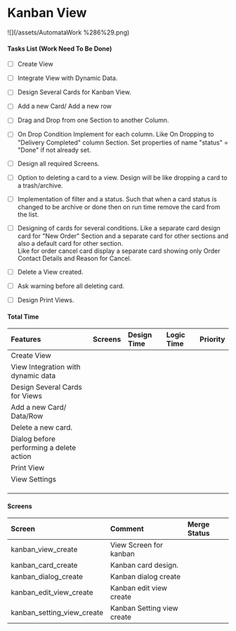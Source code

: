 # Kanban View

![](/assets/AutomataWork %286%29.png)

#### Tasks List \(Work Need To Be Done\)

* [ ] Create View
* [ ] Integrate View with Dynamic Data.
* [ ] Design Several Cards for Kanban View.
* [ ] Add a new Card/ Add a new row
* [ ] Drag and Drop from one Section to another Column.
* [ ] On Drop Condition Implement for each column. Like On Dropping to "Delivery Completed" column Section. Set properties of name "status" = "Done" if not already set.
* [ ] Design all required Screens.

* [ ] Option to deleting a card to a view. Design will be like dropping a card to a trash/archive.

* [ ] Implementation of filter and a status. Such that when a card status is changed to be archive or done then on run time remove the card from the list.

* [ ] Designing of cards for several conditions. Like a separate card design card for "New Order" Section and a separate card for other sections and also a default card for other section.  
  Like for order cancel card display a separate card showing only Order Contact Details and Reason for Cancel.

* [ ] Delete a View created.

* [ ] Ask warning before all deleting card.

* [ ] Design Print Views.

#### Total Time

| Features | Screens | Design Time | Logic Time | Priority |
| :--- | :--- | :--- | :--- | :--- |
| Create View |  |  |  |  |
| View Integration with dynamic data |  |  |  |  |
| Design Several Cards for Views |  |  |  |  |
| Add a new Card/ Data/Row |  |  |  |  |
| Delete a new card. |  |  |  |  |
| Dialog before performing a delete action |  |  |  |  |
| Print View |  |  |  |  |
| View Settings |  |  |  |  |
|  |  |  |  |  |
|  |  |  |  |  |
|  |  |  |  |  |

#### Screens

| Screen | Comment | Merge Status |
| :--- | :--- | :--- |
| kanban\_view\_create | View Screen for kanban |  |
| kanban\_card\_create | Kanban card design. |  |
| kanban\_dialog\_create | Kanban dialog create |  |
| kanban\_edit\_view\_create | Kanban edit view create |  |
| kanban\_setting\_view\_create | Kanban Setting view create |  |

#### 




